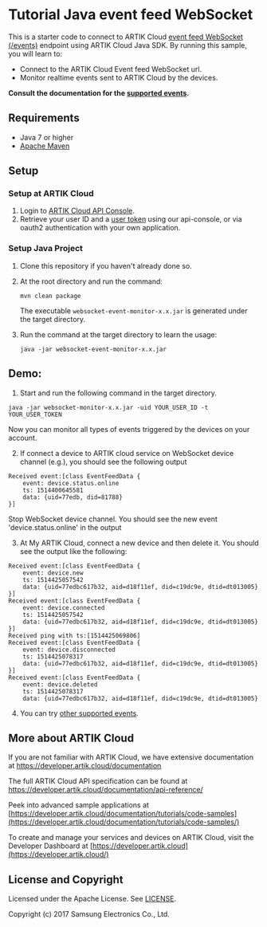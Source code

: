 # Tutorial Java event feed WebSocket

This is a starter code to connect to ARTIK Cloud [event feed WebSocket (/events)](https://developer.artik.cloud/documentation/data-management/rest-and-websockets.html#event-feed-websocket) endpoint using ARTIK Cloud Java SDK. By running this sample, you will learn to:

- Connect to the ARTIK Cloud Event feed WebSocket url.
- Monitor realtime events sent to ARTIK Cloud by the devices.

**Consult the documentation for the [supported events](https://developer.artik.cloud/documentation/data-management/rest-and-websockets.html#event-feed-websocket).**

## Requirements

- Java 7 or higher 
- [Apache Maven](https://maven.apache.org/download.cgi)

## Setup

### Setup at ARTIK Cloud

1. Login to [ARTIK Cloud API Console](https://developer.artik.cloud/api-console/).
2. Retrieve your user ID and a [user token](https://developer.artik.cloud/documentation/tools/api-console.html#find-your-user-token) using our api-console, or via oauth2 authentication with your own application. 

### Setup Java Project

1. Clone this repository if you haven't already done so.

2. At the root directory and run the command:

   ```
   mvn clean package
   ```

   The executable `websocket-event-monitor-x.x.jar` is generated under the target directory.

3. Run the command at the target directory to learn the usage:

   ```
   java -jar websocket-event-monitor-x.x.jar
   ```

## Demo:

 1. Start and run the following command in the target directory.

```
java -jar websocket-monitor-x.x.jar -uid YOUR_USER_ID -t YOUR_USER_TOKEN
```

Now you can monitor all types of events triggered by the devices on your account.

 2. If connect a device to ARTIK cloud service on WebSocket device channel (e.g.), you should see the following output

```
Received event:[class EventFeedData {
    event: device.status.online
    ts: 1514400645581
    data: {uid=77edb, did=81788}
}]
```

Stop WebSocket device channel. You should see the new event 'device.status.online' in the output

 3. At My ARTIK Cloud, connect a new device and then delete it. You should see the output like the following:

```
Received event:[class EventFeedData {
    event: device.new
    ts: 1514425057542
    data: {uid=77edbc617b32, aid=d18f11ef, did=c19dc9e, dtid=dt013005}
}]
Received event:[class EventFeedData {
    event: device.connected
    ts: 1514425057542
    data: {uid=77edbc617b32, aid=d18f11ef, did=c19dc9e, dtid=dt013005}
}]
Received ping with ts:[1514425069806]
Received event:[class EventFeedData {
    event: device.disconnected
    ts: 1514425078317
    data: {uid=77edbc617b32, aid=d18f11ef, did=c19dc9e, dtid=dt013005}
}]
Received event:[class EventFeedData {
    event: device.deleted
    ts: 1514425078317
    data: {uid=77edbc617b32, aid=d18f11ef, did=c19dc9e, dtid=dt013005}
```

4. You can try [other supported events](https://developer.artik.cloud/documentation/data-management/rest-and-websockets.html#event-feed-websocket).

## More about ARTIK Cloud

If you are not familiar with ARTIK Cloud, we have extensive documentation at <https://developer.artik.cloud/documentation>

The full ARTIK Cloud API specification can be found at <https://developer.artik.cloud/documentation/api-reference/>

Peek into advanced sample applications at [https://developer.artik.cloud/documentation/tutorials/code-samples](https://developer.artik.cloud/documentation/tutorials/code-samples/)

To create and manage your services and devices on ARTIK Cloud, visit the Developer Dashboard at [https://developer.artik.cloud](https://developer.artik.cloud/)

## License and Copyright

Licensed under the Apache License. See [LICENSE](./LICENSE).

Copyright (c) 2017 Samsung Electronics Co., Ltd.
